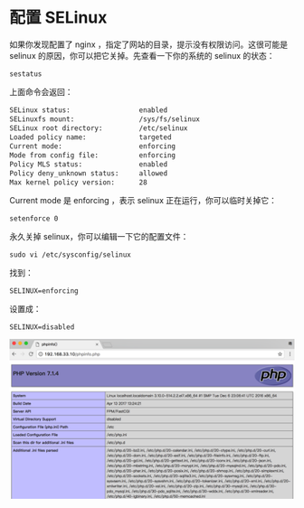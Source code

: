 # 配置 SELinux

如果你发现配置了 nginx ，指定了网站的目录，提示没有权限访问。这很可能是 selinux 的原因，你可以把它关掉。先查看一下你的系统的 selinux 的状态：

```
sestatus
```

上面命令会返回：

```
SELinux status:                 enabled
SELinuxfs mount:                /sys/fs/selinux
SELinux root directory:         /etc/selinux
Loaded policy name:             targeted
Current mode:                   enforcing
Mode from config file:          enforcing
Policy MLS status:              enabled
Policy deny_unknown status:     allowed
Max kernel policy version:      28
```

Current mode 是 enforcing ，表示 selinux 正在运行，你可以临时关掉它：

```
setenforce 0
```

永久关掉 selinux，你可以编辑一下它的配置文件：

```
sudo vi /etc/sysconfig/selinux
```

找到：

```
SELINUX=enforcing
```

设置成：

```
SELINUX=disabled
```

![](/assets/phpinfo.png)

